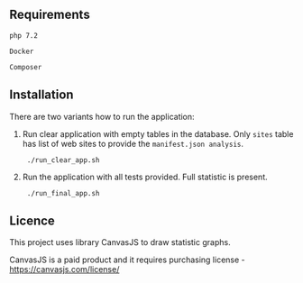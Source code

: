 ## Requirements
`php 7.2`

`Docker`

`Composer`

## Installation
There are two variants how to run the application: 
1. Run clear application with empty tables in the database. Only `sites` table has list of 
web sites to provide the `manifest.json analysis`. 
                
        ./run_clear_app.sh

2. Run the application with all tests provided. Full statistic is present.

        ./run_final_app.sh

## Licence
This project uses library CanvasJS to draw statistic graphs.

CanvasJS is a paid product and it requires purchasing license - https://canvasjs.com/license/
